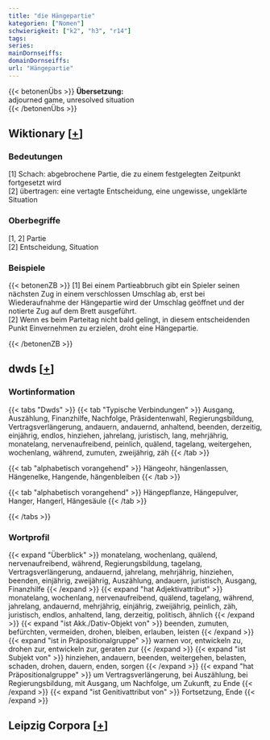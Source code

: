 ```yaml
---
title: "die Hängepartie"
kategorien: ["Nomen"]
schwierigkeit: ["k2", "h3", "r14"]
tags:
series:
mainDornseiffs:
domainDornseiffs:
url: "Hängepartie"
---
```


{{< betonenÜbs >}}
**Übersetzung:**  
adjourned game, unresolved situation  
{{< /betonenÜbs >}}

## Wiktionary [[+](https://de.wiktionary.org/wiki/Hängepartie)]

### Bedeutungen
[1] Schach: abgebrochene Partie, die zu einem festgelegten Zeitpunkt fortgesetzt wird  
[2] übertragen: eine vertagte Entscheidung, eine ungewisse, ungeklärte Situation  

### Oberbegriffe
[1, 2] Partie  
[2] Entscheidung, Situation  

### Beispiele
{{< betonenZB >}}
[1] Bei einem Partieabbruch gibt ein Spieler seinen nächsten Zug in einem verschlossen Umschlag ab, erst bei Wiederaufnahme der Hängepartie wird der Umschlag geöffnet und der notierte Zug auf dem Brett ausgeführt.  
[2] Wenn es beim Parteitag nicht bald gelingt, in diesem entscheidenden Punkt Einvernehmen zu erzielen, droht eine Hängepartie.  

{{< /betonenZB >}}


## dwds [[+](https://www.dwds.de/wb/Hängepartie)]

### Wortinformation
{{< tabs "Dwds" >}}
{{< tab "Typische Verbindungen" >}}
Ausgang, Auszählung, Finanzhilfe, Nachfolge, Präsidentenwahl, Regierungsbildung, Vertragsverlängerung, andauern, andauernd, anhaltend, beenden, derzeitig, einjährig, endlos, hinziehen, jahrelang, juristisch, lang, mehrjährig, monatelang, nervenaufreibend, peinlich, quälend, tagelang, weitergehen, wochenlang, während, zumuten, zweijährig, zäh
{{< /tab >}}

{{< tab "alphabetisch vorangehend" >}}
Hängeohr, hängenlassen, Hängenelke, Hangende, hängenbleiben
{{< /tab >}}

{{< tab "alphabetisch vorangehend" >}}
Hängepflanze, Hängepulver, Hanger, Hangerl, Hängesäule
{{< /tab >}}

{{< /tabs >}}

### Wortprofil
{{< expand "Überblick" >}} monatelang, wochenlang, quälend, nervenaufreibend, während, Regierungsbildung, tagelang, Vertragsverlängerung, andauernd, jahrelang, mehrjährig, hinziehen, beenden, einjährig, zweijährig, Auszählung, andauern, juristisch, Ausgang, Finanzhilfe {{< /expand >}}
{{< expand "hat Adjektivattribut" >}} monatelang, wochenlang, nervenaufreibend, quälend, tagelang, während, jahrelang, andauernd, mehrjährig, einjährig, zweijährig, peinlich, zäh, juristisch, endlos, anhaltend, lang, derzeitig, politisch, ähnlich {{< /expand >}}
{{< expand "ist Akk./Dativ-Objekt von" >}} beenden, zumuten, befürchten, vermeiden, drohen, bleiben, erlauben, leisten {{< /expand >}}
{{< expand "ist in Präpositionalgruppe" >}} warnen vor, entwickeln zu, drohen zur, entwickeln zur, geraten zur {{< /expand >}}
{{< expand "ist Subjekt von" >}} hinziehen, andauern, beenden, weitergehen, belasten, schaden, drohen, dauern, enden, sorgen {{< /expand >}}
{{< expand "hat Präpositionalgruppe" >}} um Vertragsverlängerung, bei Auszählung, bei Regierungsbildung, mit Ausgang, um Nachfolge, um Zukunft, zu Ende {{< /expand >}}
{{< expand "ist Genitivattribut von" >}} Fortsetzung, Ende {{< /expand >}}

## Leipzig Corpora [[+](https://corpora.uni-leipzig.de/en/res?word=Hängepartie&corpusId=deu_newscrawl-public_2018)]

